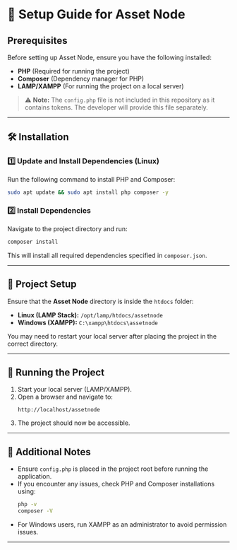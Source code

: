 # 🚀 Setup Guide for Asset Node

## Prerequisites  
Before setting up Asset Node, ensure you have the following installed:  

- **PHP** (Required for running the project)  
- **Composer** (Dependency manager for PHP)  
- **LAMP/XAMPP** (For running the project on a local server)  

> ⚠ **Note:** The `config.php` file is not included in this repository as it contains tokens. The developer will provide this file separately.  

---

## 🛠 Installation  

### 1️⃣ Update and Install Dependencies (Linux)  
Run the following command to install PHP and Composer:  
```bash
sudo apt update && sudo apt install php composer -y
```  

### 2️⃣ Install Dependencies  
Navigate to the project directory and run:  
```bash
composer install
```  
This will install all required dependencies specified in `composer.json`.  

---

## 📂 Project Setup  

Ensure that the **Asset Node** directory is inside the `htdocs` folder:  

- **Linux (LAMP Stack):** `/opt/lamp/htdocs/assetnode`  
- **Windows (XAMPP):** `C:\xampp\htdocs\assetnode`  

You may need to restart your local server after placing the project in the correct directory.  

---

## 🚀 Running the Project  

1. Start your local server (LAMP/XAMPP).  
2. Open a browser and navigate to:  
   ```
   http://localhost/assetnode
   ```
3. The project should now be accessible.  

---

## 🎯 Additional Notes  
- Ensure `config.php` is placed in the project root before running the application.  
- If you encounter any issues, check PHP and Composer installations using:  
  ```bash
  php -v
  composer -V
  ```  
- For Windows users, run XAMPP as an administrator to avoid permission issues.  

---
